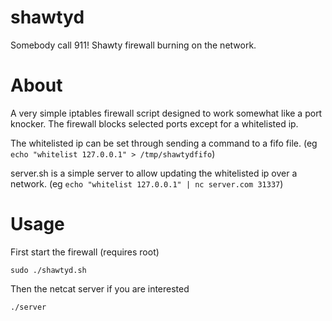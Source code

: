 
shawtyd
======================
Somebody call 911! Shawty firewall burning on the network.

About
======================
A very simple iptables firewall script designed to work somewhat like a port knocker. The firewall blocks selected ports except for a whitelisted ip.

The whitelisted ip can be set through sending a command to a fifo file. (eg `echo "whitelist 127.0.0.1" > /tmp/shawtydfifo`)

server.sh is a simple server to allow updating the whitelisted ip over a network. (eg `echo "whitelist 127.0.0.1" | nc server.com 31337`)

Usage
======================
First start the firewall (requires root)
```
sudo ./shawtyd.sh
```
Then the netcat server if you are interested
```
./server
```
